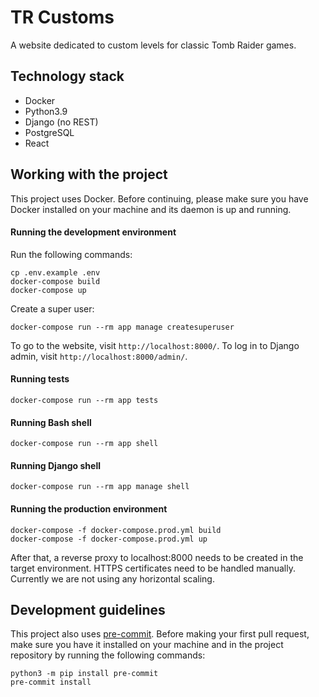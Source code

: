 # TR Customs

A website dedicated to custom levels for classic Tomb Raider games.

## Technology stack

- Docker
- Python3.9
- Django (no REST)
- PostgreSQL
- React

## Working with the project

This project uses Docker. Before continuing, please make sure you have Docker
installed on your machine and its daemon is up and running.

#### Running the development environment

Run the following commands:

```
cp .env.example .env
docker-compose build
docker-compose up
```

Create a super user:

```
docker-compose run --rm app manage createsuperuser
```

To go to the website, visit `http://localhost:8000/`.
To log in to Django admin, visit `http://localhost:8000/admin/`.

#### Running tests

```
docker-compose run --rm app tests
```

#### Running Bash shell

```
docker-compose run --rm app shell
```

#### Running Django shell

```
docker-compose run --rm app manage shell
```

#### Running the production environment

```
docker-compose -f docker-compose.prod.yml build
docker-compose -f docker-compose.prod.yml up
```

After that, a reverse proxy to localhost:8000 needs to be created in the target
environment. HTTPS certificates need to be handled manually. Currently we are
not using any horizontal scaling.

## Development guidelines

This project also uses [pre-commit](https://pre-commit.com/). Before making
your first pull request, make sure you have it installed on your machine and in
the project repository by running the following commands:

```
python3 -m pip install pre-commit
pre-commit install
```
